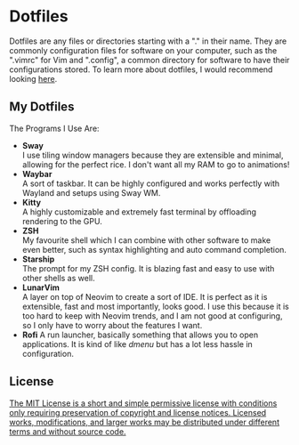 # Dotfiles

Dotfiles are any files or directories starting with a "." in their name. They are commonly configuration files for software on your computer, such as the ".vimrc" for Vim and ".config", a common directory for software to have their configurations stored. To learn more about dotfiles, I would recommend looking [here](https://medium.com/@webprolific/getting-started-with-dotfiles-43c3602fd789).

## My Dotfiles

The Programs I Use Are:

- **Sway**\
  I use tiling window managers because they are extensible and minimal, allowing for the perfect rice. I don't want all my RAM to go to animations!
- **Waybar**\
  A sort of taskbar. It can be highly configured and works perfectly with Wayland and setups using Sway WM.
- **Kitty**\
  A highly customizable and extremely fast terminal by offloading rendering to the GPU.
- **ZSH**\
  My favourite shell which I can combine with other software to make even better, such as syntax highlighting and auto command completion.
- **Starship**\
  The prompt for my ZSH config. It is blazing fast and easy to use with other shells as well.
- **LunarVim**\
  A layer on top of Neovim to create a sort of IDE. It is perfect as it is extensible, fast and most importantly, looks good. I use this because it is too hard to keep with Neovim trends, and I am not good at configuring, so I only have to worry about the features I want.
- **Rofi**
  A run launcher, basically something that allows you to open applications. It is kind of like _dmenu_ but has a lot less hassle in configuration.

## License

[The MIT License is a short and simple permissive license with conditions only requiring preservation of copyright and license notices. Licensed works, modifications, and larger works may be distributed under different terms and without source code.](LICENSE)
